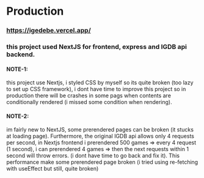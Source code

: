 # Production
### https://igedebe.vercel.app/

### this project used NextJS for frontend, express and IGDB api backend.
#### NOTE-1: 
this project use Nextjs, i styled CSS by myself so its quite broken (too lazy to set up CSS framework), i dont have time to improve this project so in production there will be crashes in some pags when contents are conditionally rendered (i missed some condition when rendering). 
#### NOTE-2:
im fairly new to NextJS, some prerendered pages can be broken (it stucks at loading page). Furthermore, the original IGDB api allows only 4 requests per second, in Nextjs frontend i prerendered 500 games => every 4 request (1 second), i can prerendered 4 games => then the next requests within 1 second will throw errors. (i dont have time to go back and fix it). This performance make some prerendered page broken (i tried using re-fetching with useEffect but still, quite broken)
